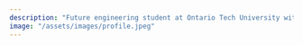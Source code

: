 ```yaml
---
description: "Future engineering student at Ontario Tech University with interests in music and gaming."
image: "/assets/images/profile.jpeg"
---
```


